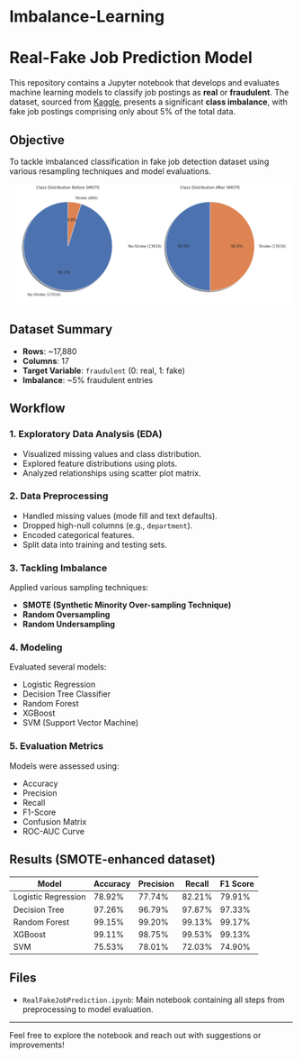 # Imbalance-Learning

# Real-Fake Job Prediction Model 

This repository contains a Jupyter notebook that develops and evaluates machine learning models to classify job postings as **real** or **fraudulent**. The dataset, sourced from [Kaggle](https://www.kaggle.com/datasets/shivamb/real-or-fake-fake-jobposting-prediction), presents a significant **class imbalance**, with fake job postings comprising only about 5% of the total data.

## Objective
To tackle imbalanced classification in fake job detection dataset using various resampling techniques and model evaluations.


<img src='https://github.com/MusadiqPasha/Imbalance-Learning/blob/main/dist.png'>

## Dataset Summary
- **Rows**: ~17,880
- **Columns**: 17
- **Target Variable**: `fraudulent` (0: real, 1: fake)
- **Imbalance**: ~5% fraudulent entries

## Workflow

### 1. Exploratory Data Analysis (EDA)
- Visualized missing values and class distribution.
- Explored feature distributions using plots.
- Analyzed relationships using scatter plot matrix.

### 2. Data Preprocessing
- Handled missing values (mode fill and text defaults).
- Dropped high-null columns (e.g., `department`).
- Encoded categorical features.
- Split data into training and testing sets.

### 3. Tackling Imbalance
Applied various sampling techniques:
- **SMOTE (Synthetic Minority Over-sampling Technique)**
- **Random Oversampling**
- **Random Undersampling**

### 4. Modeling
Evaluated several models:
- Logistic Regression
- Decision Tree Classifier
- Random Forest
- XGBoost
- SVM (Support Vector Machine)

### 5. Evaluation Metrics
Models were assessed using:
- Accuracy
- Precision
- Recall
- F1-Score
- Confusion Matrix
- ROC-AUC Curve

## Results (SMOTE-enhanced dataset)
| Model                | Accuracy | Precision | Recall | F1 Score |
|---------------------|----------|-----------|--------|----------|
| Logistic Regression | 78.92%   | 77.74%    | 82.21% | 79.91%   |
| Decision Tree       | 97.26%   | 96.79%    | 97.87% | 97.33%   |
| Random Forest       | 99.15%   | 99.20%    | 99.13% | 99.17%   |
| XGBoost             | 99.11%   | 98.75%    | 99.53% | 99.13%   |
| SVM                 | 75.53%   | 78.01%    | 72.03% | 74.90%   |

## Files
- `RealFakeJobPrediction.ipynb`: Main notebook containing all steps from preprocessing to model evaluation.

---

Feel free to explore the notebook and reach out with suggestions or improvements!
